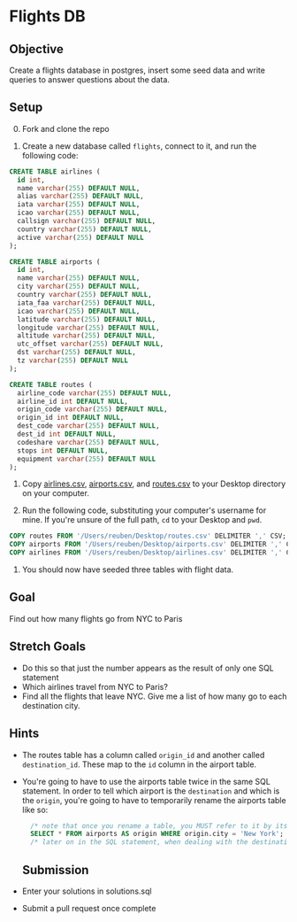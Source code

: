 # Flights DB


## Objective
Create a flights database in postgres, insert some seed data and write queries to answer questions about the data.

## Setup

0. Fork and clone the repo

1. Create a new database called `flights`, connect to it, and run the following code:

  ```sql
  CREATE TABLE airlines (
    id int,
    name varchar(255) DEFAULT NULL,
    alias varchar(255) DEFAULT NULL,
    iata varchar(255) DEFAULT NULL,
    icao varchar(255) DEFAULT NULL,
    callsign varchar(255) DEFAULT NULL,
    country varchar(255) DEFAULT NULL,
    active varchar(255) DEFAULT NULL
  );

  CREATE TABLE airports (
    id int,
    name varchar(255) DEFAULT NULL,
    city varchar(255) DEFAULT NULL,
    country varchar(255) DEFAULT NULL,
    iata_faa varchar(255) DEFAULT NULL,
    icao varchar(255) DEFAULT NULL,
    latitude varchar(255) DEFAULT NULL,
    longitude varchar(255) DEFAULT NULL,
    altitude varchar(255) DEFAULT NULL,
    utc_offset varchar(255) DEFAULT NULL,
    dst varchar(255) DEFAULT NULL,
    tz varchar(255) DEFAULT NULL
  );

  CREATE TABLE routes (
    airline_code varchar(255) DEFAULT NULL,
    airline_id int DEFAULT NULL,
    origin_code varchar(255) DEFAULT NULL,
    origin_id int DEFAULT NULL,
    dest_code varchar(255) DEFAULT NULL,
    dest_id int DEFAULT NULL,
    codeshare varchar(255) DEFAULT NULL,
    stops int DEFAULT NULL,
    equipment varchar(255) DEFAULT NULL
  );
  ```

1. Copy [airlines.csv](airlines.csv),  [airports.csv](airports.csv),  and [routes.csv](routes.csv) to your Desktop directory on your computer.

1. Run the following code, substituting your computer's username for mine.  If you're unsure of the full path, `cd` to your Desktop and `pwd`.

  ```sql
  COPY routes FROM '/Users/reuben/Desktop/routes.csv' DELIMITER ',' CSV;
  COPY airports FROM '/Users/reuben/Desktop/airports.csv' DELIMITER ',' CSV;
  COPY airlines FROM '/Users/reuben/Desktop/airlines.csv' DELIMITER ',' CSV;
  ```

1. You should now have seeded three tables with flight data.

## Goal

Find out how many flights go from NYC to Paris

## Stretch Goals

- Do this so that just the number appears as the result of only one SQL statement
- Which airlines travel from NYC to Paris?
- Find all the flights that leave NYC.  Give me a list of how many go to each destination city.

## Hints

- The routes table has a column called `origin_id` and another called `destination_id`.  These map to the `id` column in the airport table.
- You're going to have to use the airports table twice in the same SQL statement.  In order to tell which airport is the `destination` and which is the `origin`, you're going to have to temporarily rename the airports table like so:

  ```sql
    /* note that once you rename a table, you MUST refer to it by its new name */
    SELECT * FROM airports AS origin WHERE origin.city = 'New York';
    /* later on in the SQL statement, when dealing with the destination, you should do the same for airports AS destination */
  ```
  ## Submission
- Enter your solutions in solutions.sql
- Submit a pull request once complete
  
